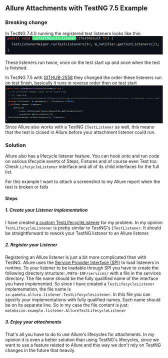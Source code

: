 ## Allure Attachments with TestNG 7.5 Example

### Breaking change
In TestNG 7.4.0 running the registered test listeners looks like this:
![img.png](docs/imgs/testng7.4-run-listeners.png)

These listeners run twice, once on the test start up and once when the test is finished.

In TestNG 7.5 with [GITHUB-2558](https://github.com/cbeust/testng/pull/2627) they changed the order these listeners run
on test finish, basically it runs in reverse order then on test start
![img.png](docs/imgs/testng7.5-run-listeners.png)
Since Allure also works with a TestNG `ITestListener` as well, this means that the test is closed in Allure before your
attachment listener could run.

### Solution
Allure also has a lifecycle listener feature. You can hook onto and run code on various lifecycle events of Steps,
 Fixtures and of course even Test too. Check `LifecycleListener` interface and all of its child interfaces for the full list.

For this example I want to attach a screenshot to my Allure report when the test is broken or fails

#### Steps
##### 1. Create your Listener implementation
I have created [a custom TestLifecycleListener](/src/test/java/matebiczo/example/listener/AllureTestLifecycleListener.java)
for my problem. In my opinion `TestLifecycleListener` is pretty similar to TestNG's `ITestListener`. It should be
straightforward to rework your TestNG listener to an Allure listener.
##### 2. Register your Listener
Registering an Allure listener is just a bit more complicated than with TestNG. Allure uses the
[Service Provider Interface (SPI)](https://docs.oracle.com/javase/tutorial/sound/SPI-intro.html) to load listeners in runtime.
To your listener to be loadable through SPI you have to create the following directory structure:
`/META-INF/services/` with a file in the services directory. The file name should be the fully qualified name of the interface
you have implemented.
So since I have created a `TestLifecycleListener` implementation, the file name is `io.qameta.allure.listener.TestLifecycleListener`.
In this file you can specify your implementations with fully qualified names. Each name should be on its separate line.
So in my case the file content is just: `matebiczo.example.listener.AllureTestLifecycleListener`
##### 3. Enjoy your attachments
That's all you have to do to use Allure's lifecycles for attachments. In my opinion it is even a better solution than using
TestNG's lifecycles, since we want to use a feature related to Allure and this way we don't rely on TestNG changes in the future
that heavily.
